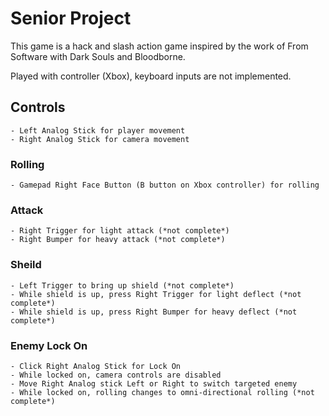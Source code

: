 # Senior Project

This game is a hack and slash action game inspired by the work of From Software with Dark Souls and Bloodborne.

Played with controller (Xbox), keyboard inputs are not implemented.

## Controls
```
- Left Analog Stick for player movement
- Right Analog Stick for camera movement
```
### Rolling 
```
- Gamepad Right Face Button (B button on Xbox controller) for rolling
```
### Attack 
```
- Right Trigger for light attack (*not complete*)
- Right Bumper for heavy attack (*not complete*)
```
### Sheild 
```
- Left Trigger to bring up shield (*not complete*)
- While shield is up, press Right Trigger for light deflect (*not complete*)
- While shield is up, press Right Bumper for heavy deflect (*not complete*)
```
### Enemy Lock On
```
- Click Right Analog Stick for Lock On
- While locked on, camera controls are disabled
- Move Right Analog stick Left or Right to switch targeted enemy
- While locked on, rolling changes to omni-directional rolling (*not complete*) 
```
